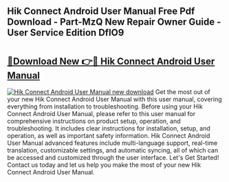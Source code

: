 ## Hik Connect Android User Manual Free Pdf Download - Part-MzQ New Repair Owner Guide - User Service Edition DfIO9

# <h2><a href="http://bc3416.oget.top/?id=Hik+Connect+Android+User+Manual">🔗Download New 👉🔴 Hik Connect Android User Manual</a></h2>

[![Hik Connect Android User Manual new download](https://i.imgur.com/5g1atiW.png)](http://bc3416.oget.top/?id=Hik+Connect+Android+User+Manual)
Get the most out of your new Hik Connect Android User Manual with this user manual, covering everything from installation to troubleshooting. Before using your Hik Connect Android User Manual, please refer to this user manual for comprehensive instructions on product setup, operation, and troubleshooting. It includes clear instructions for installation, setup, and operation, as well as important safety information. Hik Connect Android User Manual advanced features include multi-language support, real-time translation, customizable settings, and automatic syncing, all of which can be accessed and customized through the user interface. Let's Get Started! Contact us today and let us help you make the most of your new Hik Connect Android User Manual.
